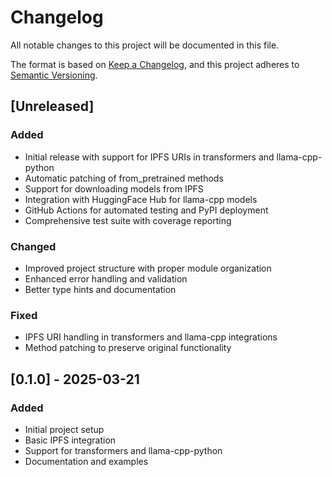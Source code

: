 # Changelog

All notable changes to this project will be documented in this file.

The format is based on [Keep a Changelog](https://keepachangelog.com/en/1.0.0/),
and this project adheres to [Semantic Versioning](https://semver.org/spec/v2.0.0.html).

## [Unreleased]

### Added

- Initial release with support for IPFS URIs in transformers and llama-cpp-python
- Automatic patching of from_pretrained methods
- Support for downloading models from IPFS
- Integration with HuggingFace Hub for llama-cpp models
- GitHub Actions for automated testing and PyPI deployment
- Comprehensive test suite with coverage reporting

### Changed

- Improved project structure with proper module organization
- Enhanced error handling and validation
- Better type hints and documentation

### Fixed

- IPFS URI handling in transformers and llama-cpp integrations
- Method patching to preserve original functionality

## [0.1.0] - 2025-03-21

### Added

- Initial project setup
- Basic IPFS integration
- Support for transformers and llama-cpp-python
- Documentation and examples
